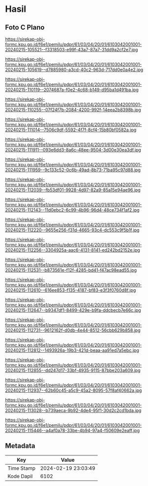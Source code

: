 # Hasil

## Foto C Plano

https://sirekap-obj-formc.kpu.go.id/f6e1/pemilu/pdpr/61/03/04/20/01/6103042001001-20240215-105521--f3318503-e99f-43a7-87a7-31dd9a2cf2e7.jpg

https://sirekap-obj-formc.kpu.go.id/f6e1/pemilu/pdpr/61/03/04/20/01/6103042001001-20240215-105619--d7885980-a3cd-40c2-963d-717dd0e0a4e2.jpg

https://sirekap-obj-formc.kpu.go.id/f6e1/pemilu/pdpr/61/03/04/20/01/6103042001001-20240215-110119--2074687a-f0e2-4c68-b149-d95ba1d491ba.jpg

https://sirekap-obj-formc.kpu.go.id/f6e1/pemilu/pdpr/61/03/04/20/01/6103042001001-20240215-110255--07f24f7b-2084-4200-992f-14eea2b8398b.jpg

https://sirekap-obj-formc.kpu.go.id/f6e1/pemilu/pdpr/61/03/04/20/01/6103042001001-20240215-111014--7506c9df-5592-4f7f-8cf4-15b80bf0582a.jpg

https://sirekap-obj-formc.kpu.go.id/f6e1/pemilu/pdpr/61/03/04/20/01/6103042001001-20240215-111911--093e6dd3-8a6c-48ee-9504-3d00e30ea3df.jpg

https://sirekap-obj-formc.kpu.go.id/f6e1/pemilu/pdpr/61/03/04/20/01/6103042001001-20240215-111959--9c133c52-0c6b-49ad-8b73-71ba95c97d88.jpg

https://sirekap-obj-formc.kpu.go.id/f6e1/pemilu/pdpr/61/03/04/20/01/6103042001001-20240215-112039--fb53df01-9928-4d97-82a9-85a15e94ae96.jpg

https://sirekap-obj-formc.kpu.go.id/f6e1/pemilu/pdpr/61/03/04/20/01/6103042001001-20240215-112143--11d0ebc2-6c99-4b96-96d4-48ce734f1af2.jpg

https://sirekap-obj-formc.kpu.go.id/f6e1/pemilu/pdpr/61/03/04/20/01/6103042001001-20240215-112220--9655e256-f31d-4665-93c4-dc553c9f5b1f.jpg

https://sirekap-obj-formc.kpu.go.id/f6e1/pemilu/pdpr/61/03/04/20/01/6103042001001-20240215-112256--3304925a-aac6-4131-8141-ed242bd2152e.jpg

https://sirekap-obj-formc.kpu.go.id/f6e1/pemilu/pdpr/61/03/04/20/01/6103042001001-20240215-112531--b873561e-f12f-4285-bd41-f47ac98ead55.jpg

https://sirekap-obj-formc.kpu.go.id/f6e1/pemilu/pdpr/61/03/04/20/01/6103042001001-20240215-112610--616ee853-f135-4187-bf83-e3f3f0760d8f.jpg

https://sirekap-obj-formc.kpu.go.id/f6e1/pemilu/pdpr/61/03/04/20/01/6103042001001-20240215-112647--b9347df1-8499-429e-b9fa-ddcbecb7e66c.jpg

https://sirekap-obj-formc.kpu.go.id/f6e1/pemilu/pdpr/61/03/04/20/01/6103042001001-20240215-112731--9612162f-d0db-4e44-8512-56cbb629b858.jpg

https://sirekap-obj-formc.kpu.go.id/f6e1/pemilu/pdpr/61/03/04/20/01/6103042001001-20240215-112812--1493926a-19b3-421d-beaa-aa91ed7a5ebc.jpg

https://sirekap-obj-formc.kpu.go.id/f6e1/pemilu/pdpr/61/03/04/20/01/6103042001001-20240215-112855--dd247d17-33bf-4935-9115-87bbe203a609.jpg

https://sirekap-obj-formc.kpu.go.id/f6e1/pemilu/pdpr/61/03/04/20/01/6103042001001-20240215-112937--62b60c45-a5c9-45a2-8095-57f8af40662a.jpg

https://sirekap-obj-formc.kpu.go.id/f6e1/pemilu/pdpr/61/03/04/20/01/6103042001001-20240215-113028--b739aeca-9b92-4de4-95f1-30d2c2cd1bda.jpg

https://sirekap-obj-formc.kpu.go.id/f6e1/pemilu/pdpr/61/03/04/20/01/6103042001001-20240215-115446--a4af0a78-33be-4b94-97a4-f50609e2eaff.jpg


## Metadata

| Key        | Value               |
| ---------- | ------------------- |
| Time Stamp | 2024-02-19 23:03:49 |
| Kode Dapil | 6102                |



